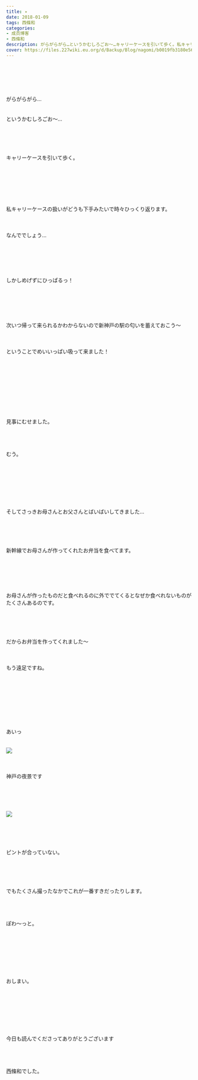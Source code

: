 ```yaml
---
title: ✴︎
date: 2018-01-09
tags: 西條和
categories: 
- 成员博客
- 西條和
description: がらがらがら…というかむしろごお〜…キャリーケースを引いて歩く。私キャリーケースの扱いがどうも下手みたいで時々ひっくり返ります。なんででしょう…...
cover: https://files.227wiki.eu.org/d/Backup/Blog/nagomi/b0019fb3180e5668bfd0da4d903c2.jpg 
---
```

<div class="blog_detail__main">
<br/>
<br/>
<br/>
<br/>
<br/>
がらがらがら…<br/>
<br/>
<br/>
というかむしろごお〜…<br/>
<br/>
<br/>
<br/>
<br/>
<br/>
キャリーケースを引いて歩く。<br/>
<br/>
<br/>
<br/>
<br/>
<br/>
<br/>
<br/>
私キャリーケースの扱いがどうも下手みたいで時々ひっくり返ります。<br/>
<br/>
<br/>
<br/>
なんででしょう…<br/>
<br/>
<br/>
<br/>
<br/>
<br/>
<br/>
しかしめげずにひっぱるっ！<br/>
<br/>
<br/>
<br/>
<br/>
<br/>
<br/>
次いつ帰って来られるかわからないので新神戸の駅の匂いを蓄えておこう〜<br/>
<br/>
<br/>
<br/>
ということでめいいっぱい吸って来ました！<br/>
<br/>
<br/>
<br/>
<br/>
<br/>
<br/>
<br/>
<br/>
<br/>
<br/>
見事にむせました。<br/>
<br/>
<br/>
<br/>
<br/>
むう。<br/>
<br/>
<br/>
<br/>
<br/>
<br/>
<br/>
<br/>
<br/>
そしてさっきお母さんとお父さんとばいばいしてきました…<br/>
<br/>
<br/>
<br/>
<br/>
<br/>
新幹線でお母さんが作ってくれたお弁当を食べてます。<br/>
<br/>
<br/>
<br/>
<br/>
<br/>
<br/>
お母さんが作ったものだと食べれるのに外ででてくるとなぜか食べれないものがたくさんあるのです。<br/>
<br/>
<br/>
<br/>
<br/>
<br/>
だからお弁当を作ってくれました〜<br/>
<br/>
<br/>
<br/>
もう遠足ですね。<br/>
<br/>
<br/>
<br/>
<br/>
<br/>
<br/>
<br/>
<br/>
<br/>
あいっ<br/>
<br/>
<br/>
<img src="https://files.227wiki.eu.org/d/Backup/Blog/nagomi/b0019fb3180e5668bfd0da4d903c2.jpg"><br/>
<br/>
<br/>
<br/>
神戸の夜景です<br/>
<br/>
<br/>
<br/>
<br/>
<br/>
<img src="https://files.227wiki.eu.org/d/Backup/Blog/nagomi/b0019fb3180e5668bfd0da4d903c2-01.jpg"><br/>
<br/>
<br/>
<br/>
<br/>
<br/>
ピントが合っていない。<br/>
<br/>
<br/>
<br/>
<br/>
<br/>
でもたくさん撮ったなかでこれが一番すきだったりします。<br/>
<br/>
<br/>
<br/>
<br/>
ぽわ〜っと。<br/>
<br/>
<br/>
<br/>
<br/>
<br/>
<br/>
<br/>
<br/>
おしまい。<br/>
<br/>
<br/>
<br/>
<br/>
<br/>
<br/>
<br/>
<br/>
今日も読んでくださってありがとうございます<br/>
<br/>
<br/>
<br/>
<br/>
西條和でした。
<!--twitter-->

<!--//twitter-->
</img></img></div>